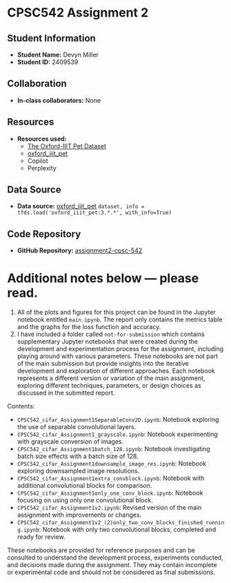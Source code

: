 

# CPSC542 Assignment 2

## Student Information

- **Student Name:** Devyn Miller
- **Student ID:** 2409539

## Collaboration

- **In-class collaborators:** None

## Resources

- **Resources used:**
   - [The Oxford-IIIT Pet Dataset](https://www.robots.ox.ac.uk/%7Evgg/data/pets/)
   - [oxford_iiit_pet](https://www.tensorflow.org/datasets/catalog/oxford_iiit_pet)
   - Copilot
   - Perplexity

## Data Source

- **Data source:** [oxford_iiit_pet](https://www.tensorflow.org/datasets/catalog/oxford_iiit_pet) `dataset, info = tfds.load('oxford_iiit_pet:3.*.*', with_info=True)`

## Code Repository

- **GitHub Repository:** [assignment2-cpsc-542](https://github.com/devyn-miller/assignment2-cpsc-542.git)

# Additional notes below — please read.

1. All of the plots and figures for this project can be found in the Jupyter notebook entitled `main.ipynb`. The report only contains the metrics table and the graphs for the loss function and accuracy.
2. I have included a folder called `not-for-submission` which contains supplementary Jupyter notebooks that were created during the development and experimentation process for the assignment, including playing around with various parameters. These notebooks are not part of the main submission but provide insights into the iterative development and exploration of different approaches. Each notebook represents a different version or variation of the main assignment, exploring different techniques, parameters, or design choices as discussed in the submitted report.

Contents:

- `CPSC542_cifar_Assignment1SeparableConv2D.ipynb`: Notebook exploring the use of separable convolutional layers.
- `CPSC542_cifar_Assignment1_grayscale.ipynb`: Notebook experimenting with grayscale conversion of images.
- `CPSC542_cifar_Assignment1batch_128.ipynb`: Notebook investigating batch size effects with a batch size of 128.
- `CPSC542_cifar_Assignment1downsample_image_res.ipynb`: Notebook exploring downsampled image resolutions.
- `CPSC542_cifar_Assignment1extra_convblock.ipynb`: Notebook with additional convolutional blocks for comparison.
- `CPSC542_cifar_Assignment1only_one_conv_block.ipynb`: Notebook focusing on using only one convolutional block.
- `CPSC542_cifar_Assignment1v2.ipynb`: Revised version of the main assignment with improvements or changes.
- `CPSC542_cifar_Assignment1v2_(2)only_two_conv_blocks_finished_running.ipynb`: Notebook with only two convolutional blocks, completed and ready for review.

These notebooks are provided for reference purposes and can be consulted to understand the development process, experiments conducted, and decisions made during the assignment. They may contain incomplete or experimental code and should not be considered as final submissions.
